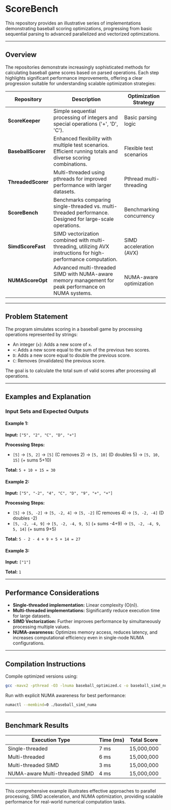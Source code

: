 # ScoreBench

This repository provides an illustrative series of implementations demonstrating baseball scoring optimizations, progressing from basic sequential parsing to advanced parallelized and vectorized optimizations.

---

## Overview

The repositories demonstrate increasingly sophisticated methods for calculating baseball game scores based on parsed operations. Each step highlights significant performance improvements, offering a clear progression suitable for understanding scalable optimization strategies:

| Repository      | Description                                                                                                   | Optimization Strategy           |
|-----------------|---------------------------------------------------------------------------------------------------------------|---------------------------------|
| **ScoreKeeper** | Simple sequential processing of integers and special operations ('+', 'D', 'C').                              | Basic parsing logic             |
| **BaseballScorer** | Enhanced flexibility with multiple test scenarios. Efficient running totals and diverse scoring combinations. | Flexible test scenarios         |
| **ThreadedScorer** | Multi-threaded using pthreads for improved performance with larger datasets.                                | Pthread multi-threading         |
| **ScoreBench**    | Benchmarks comparing single-threaded vs. multi-threaded performance. Designed for large-scale operations.   | Benchmarking concurrency        |
| **SimdScoreFast** | SIMD vectorization combined with multi-threading, utilizing AVX instructions for high-performance computation. | SIMD acceleration (AVX)         |
| **NUMAScoreOpt**  | Advanced multi-threaded SIMD with NUMA-aware memory management for peak performance on NUMA systems.         | NUMA-aware optimization         |

---

## Problem Statement

The program simulates scoring in a baseball game by processing operations represented by strings:

- An integer (`x`): Adds a new score of `x`.
- `+`: Adds a new score equal to the sum of the previous two scores.
- `D`: Adds a new score equal to double the previous score.
- `C`: Removes (invalidates) the previous score.

The goal is to calculate the total sum of valid scores after processing all operations.

---

## Examples and Explanation

### Input Sets and Expected Outputs

#### Example 1:

**Input:** `["5", "2", "C", "D", "+"]`

**Processing Steps:**
- `[5]` → `[5, 2]` → `[5]` (C removes 2) → `[5, 10]` (D doubles 5) → `[5, 10, 15]` (+ sums 5+10)

**Total:** `5 + 10 + 15 = 30`

#### Example 2:

**Input:** `["5", "-2", "4", "C", "D", "9", "+", "+"]`

**Processing Steps:**
- `[5]` → `[5, -2]` → `[5, -2, 4]` → `[5, -2]` (C removes 4) → `[5, -2, -4]` (D doubles -2)
- `[5, -2, -4, 9]` → `[5, -2, -4, 9, 5]` (+ sums -4+9) → `[5, -2, -4, 9, 5, 14]` (+ sums 9+5)

**Total:** `5 - 2 - 4 + 9 + 5 + 14 = 27`

#### Example 3:

**Input:** `["1"]`

**Total:** `1`

---

## Performance Considerations

- **Single-threaded implementation:** Linear complexity (O(n)).
- **Multi-threaded implementations:** Significantly reduce execution time for large datasets.
- **SIMD Vectorization:** Further improves performance by simultaneously processing multiple values.
- **NUMA-awareness:** Optimizes memory access, reduces latency, and increases computational efficiency even in single-node NUMA configurations.

---

## Compilation Instructions

Compile optimized versions using:

```bash
gcc -mavx2 -pthread -O3 -lnuma baseball_optimized.c -o baseball_simd_numa
```

Run with explicit NUMA awareness for best performance:

```bash
numactl --membind=0 ./baseball_simd_numa
```

---

## Benchmark Results

| Execution Type                 | Time (ms) | Total Score |
|--------------------------------|-----------|-------------|
| Single-threaded                | 7 ms      | 15,000,000  |
| Multi-threaded                 | 6 ms      | 15,000,000  |
| Multi-threaded SIMD            | 3 ms      | 15,000,000  |
| NUMA-aware Multi-threaded SIMD | 4 ms      | 15,000,000  |

---

This comprehensive example illustrates effective approaches to parallel processing, SIMD acceleration, and NUMA optimization, providing scalable performance for real-world numerical computation tasks.


